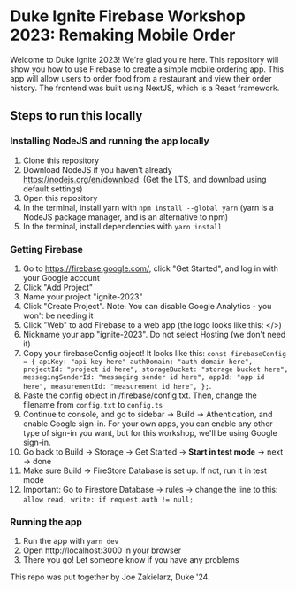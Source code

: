 # Duke Ignite Firebase Workshop 2023: Remaking Mobile Order

Welcome to Duke Ignite 2023! We're glad you're here. This repository will show you how to use
Firebase to create a simple mobile ordering app. This app will allow users to order food from
a restaurant and view their order history. The frontend was built using NextJS, which is a
React framework.

## Steps to run this locally

### Installing NodeJS and running the app locally

1. Clone this repository
1. Download NodeJS if you haven't already https://nodejs.org/en/download. (Get the LTS, and download using default settings)
1. Open this repository
1. In the terminal, install yarn with `npm install --global yarn` (yarn is a NodeJS package manager, and is an alternative to npm)
1. In the terminal, install dependencies with `yarn install`

### Getting Firebase

1. Go to https://firebase.google.com/, click "Get Started", and log in with your Google account
1. Click "Add Project"
1. Name your project "ignite-2023"
1. Click "Create Project". Note: You can disable Google Analytics - you won't be needing it
1. Click "Web" to add Firebase to a web app (the logo looks like this: </>)
1. Nickname your app "ignite-2023". Do not select Hosting (we don't need it)
1. Copy your firebaseConfig object! It looks like this: `const firebaseConfig = {
  apiKey: "api key here"
  authDomain: "auth domain here",
  projectId: "project id here",
  storageBucket: "storage bucket here",
  messagingSenderId: "messaging sender id here",
  appId: "app id here",
  measurementId: "measurement id here",
};`.
1. Paste the config object in /firebase/config.txt. Then, change the filename from `config.txt` to `config.ts`
1. Continue to console, and go to sidebar -> Build -> Athentication, and enable Google sign-in. For your own apps, you can enable any other type of sign-in you want, but for this workshop, we'll be using Google sign-in.
1. Go back to Build -> Storage -> Get Started -> **Start in test mode** -> next -> done
1. Make sure Build -> FireStore Database is set up. If not, run it in test mode
1. Important: Go to Firestore Database -> rules -> change the line to this: `allow read, write: if request.auth != null;`

### Running the app

1. Run the app with `yarn dev`
1. Open http://localhost:3000 in your browser
1. There you go! Let someone know if you have any problems

This repo was put together by Joe Zakielarz, Duke '24.
